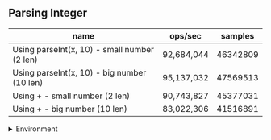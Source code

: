 ## Parsing Integer

|name|ops/sec|samples|
|-|-|-|
|Using parseInt(x, 10) - small number (2 len)|92,684,044|46342809|
|Using parseInt(x, 10) - big number (10 len)|95,137,032|47569513|
|Using + - small number (2 len)|90,743,827|45377031|
|Using + - big number (10 len)|83,022,306|41516891|


<details>
<summary>Environment</summary>

* __Machine:__ linux x64 | 4 vCPUs | 7.6GB Mem
* __Run:__ Fri Oct 17 2025 16:33:44 GMT+0000 (Coordinated Universal Time)
* __Node:__ `v25.0.0`
</details>

<!--
{"environment":{"platform":"linux","arch":"x64","cpus":4,"totalMemory":7.59783935546875},"benchmarks":[{"name":"Using parseInt(x, 10) - small number (2 len)","samples":46342809,"opsSec":92684044.03956412},{"name":"Using parseInt(x, 10) - big number (10 len)","samples":47569513,"opsSec":95137032.30835095},{"name":"Using + - small number (2 len)","samples":45377031,"opsSec":90743827.18521944},{"name":"Using + - big number (10 len)","samples":41516891,"opsSec":83022306.98881723}]}-->
